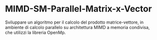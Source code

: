 # MIMD-SM-Parallel-Matrix-x-Vector
Sviluppare un algoritmo per il calcolo del prodotto matrice-vettore, in ambiente di calcolo parallelo su architettura MIMD a memoria condivisa, che utilizzi la libreria OpenMp.
